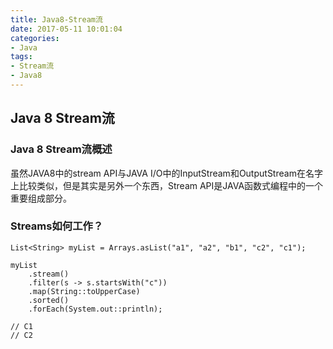 ```yaml
---
title: Java8-Stream流
date: 2017-05-11 10:01:04
categories: 
- Java
tags: 
- Stream流
- Java8
---
```

## Java 8 Stream流
### Java 8 Stream流概述
虽然JAVA8中的stream API与JAVA I/O中的InputStream和OutputStream在名字上比较类似，但是其实是另外一个东西，Stream API是JAVA函数式编程中的一个重要组成部分。
<!--more-->
### Streams如何工作？
```
List<String> myList = Arrays.asList("a1", "a2", "b1", "c2", "c1");

myList
    .stream()
    .filter(s -> s.startsWith("c"))
    .map(String::toUpperCase)
    .sorted()
    .forEach(System.out::println);

// C1
// C2
```
